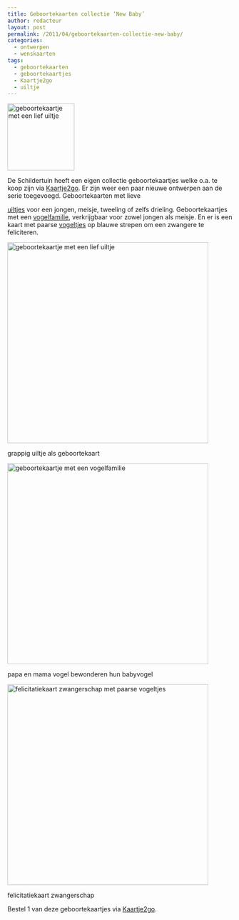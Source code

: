 ```yaml
---
title: Geboortekaarten collectie ‘New Baby’
author: redacteur
layout: post
permalink: /2011/04/geboortekaarten-collectie-new-baby/
categories:
  - ontwerpen
  - wenskaarten
tags:
  - geboortekaarten
  - geboortekaartjes
  - Kaartje2go
  - uiltje
---
```

[<img class="alignleft size-thumbnail wp-image-1269" title="uiltje op geboortekaart" src="http://www.schildertuin.nl/wordpress/wp-content/uploads/2011/04/uiltje1-150x150.jpg" alt="geboortekaartje met een lief uiltje" width="150" height="150" />][1]

De Schildertuin heeft een eigen collectie geboortekaartjes welke o.a. te koop zijn via <a title="Ga naar de site van Kaartje2go, link opent in nieuw venster" href="http://www.kaartje2go.nl/" target="_blank">Kaartje2go</a>. Er zijn weer een paar nieuwe ontwerpen aan de serie toegevoegd.<!--more Bekijk de geboortekaarten->--> Geboortekaarten met lieve 

<a title="Bekijk de geboortekaarten, link opent in nieuw venster" href="http://www.kaartje2go.nl/kaartencollecties/new-baby" target="_blank">uiltjes</a> voor een jongen, meisje, tweeling of zelfs drieling. Geboortekaartjes met een <a title="Bekijk de geboortekaarten, link opent in nieuw venster" href="http://www.kaartje2go.nl/kaartencollecties/new-baby" target="_blank">vogelfamilie</a>, verkrijgbaar voor zowel jongen als meisje. En er is een kaart met paarse <a title="Bekijk de geboortekaarten, link opent in nieuw venster" href="http://www.kaartje2go.nl/kaartencollecties/new-baby" target="_blank">vogeltjes</a> op blauwe strepen om een zwangere te feliciteren.

<div id="attachment_1269" style="width: 460px" class="wp-caption aligncenter">
  <img class="size-full wp-image-1269" title="uiltje op geboortekaart" src="http://www.schildertuin.nl/wordpress/wp-content/uploads/2011/04/uiltje1.jpg" alt="geboortekaartje met een lief uiltje" width="450" height="450" />
  
  <p class="wp-caption-text">
    grappig uiltje als geboortekaart
  </p>
</div>

<div id="attachment_1270" style="width: 460px" class="wp-caption aligncenter">
  <img class="size-full wp-image-1270" title="langpootvogelfamilie op geboortekaart" src="http://www.schildertuin.nl/wordpress/wp-content/uploads/2011/04/langpootvogelfamilie1.jpg" alt="geboortekaartje met een vogelfamilie" width="450" height="450" />
  
  <p class="wp-caption-text">
    papa en mama vogel bewonderen hun babyvogel
  </p>
</div>

<div id="attachment_1271" style="width: 460px" class="wp-caption aligncenter">
  <img class="size-full wp-image-1271" title="zwangerschap felicitatiekaart" src="http://www.schildertuin.nl/wordpress/wp-content/uploads/2011/04/zwangervogeltjes.jpg" alt="felicitatiekaart zwangerschap met paarse vogeltjes" width="450" height="450" />
  
  <p class="wp-caption-text">
    felicitatiekaart zwangerschap
  </p>
</div>

Bestel 1 van deze geboortekaartjes via <a title="bekijk serie 'New Baby', link opent in nieuw venster " href="http://www.kaartje2go.nl/kaartencollecties/new-baby" target="_blank">Kaartje2go</a>.

 [1]: http://www.schildertuin.nl/wordpress/2011/04/geboortekaarten-collectie-new-baby/